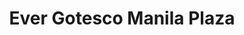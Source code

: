 ---
title: "Ever Gotesco Manila Plaza"
url: /manila/ever-gotesco-manila-plaza/
shop: Einkaufszentrum
---